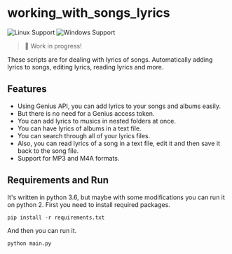 
# working_with_songs_lyrics
![Linux Support](https://img.shields.io/badge/Linux-Support-brightgreen.svg)
![Windows Support](https://img.shields.io/badge/Windows-Support-brightgreen.svg)


> :construction: Work in progress!

These scripts are for dealing with lyrics of songs. Automatically adding lyrics to songs, editing lyrics, reading lyrics and more.


## Features
- Using Genius API, you can add lyrics to your songs and albums easily.
- But there is no need for a Genius access token.
- You can add lyrics to musics in nested folders at once.
- You can have lyrics of albums in a text file.
- You can search through all of your lyrics files.
- Also, you can read lyrics of a song in a text file, edit it and then save it back to the song file.
- Support for MP3 and M4A formats.


## Requirements and Run
It's written in python 3.6, but maybe with some modifications you can run it on python 2.
First you need to install required packages.
```
pip install -r requirements.txt
```
And then you can run it.
```
python main.py
```
